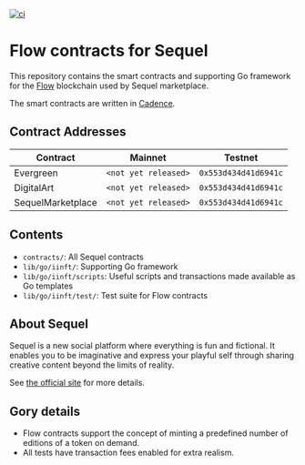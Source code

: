 [![ci](https://github.com/piprate/sequel-flow-contracts/actions/workflows/ci.yml/badge.svg)](https://github.com/piprate/sequel-flow-contracts/actions/workflows/ci.yml)

# Flow contracts for Sequel

This repository contains the smart contracts and supporting Go framework for the [Flow](https://www.docs.onflow.org)
blockchain used by Sequel marketplace.

The smart contracts are written in [Cadence](https://docs.onflow.org/cadence).

## Contract Addresses

| Contract          | Mainnet              | Testnet              |
|-------------------|----------------------|----------------------|
| Evergreen         | `<not yet released>` | `0x553d434d41d6941c` |
| DigitalArt        | `<not yet released>` | `0x553d434d41d6941c` |
| SequelMarketplace | `<not yet released>` | `0x553d434d41d6941c` |

## Contents

- `contracts/`: All Sequel contracts
- `lib/go/iinft/`: Supporting Go framework
- `lib/go/iinft/scripts`: Useful scripts and transactions made available as Go templates
- `lib/go/iinft/test/`: Test suite for Flow contracts

## About Sequel

Sequel is a new social platform where everything is fun and fictional. It enables you
to be imaginative and express your playful self through sharing creative content
beyond the limits of reality.

See [the official site](https://sequel.space) for more details.

## Gory details

* Flow contracts support the concept of minting a predefined number of editions of a token on demand.
* All tests have transaction fees enabled for extra realism.
